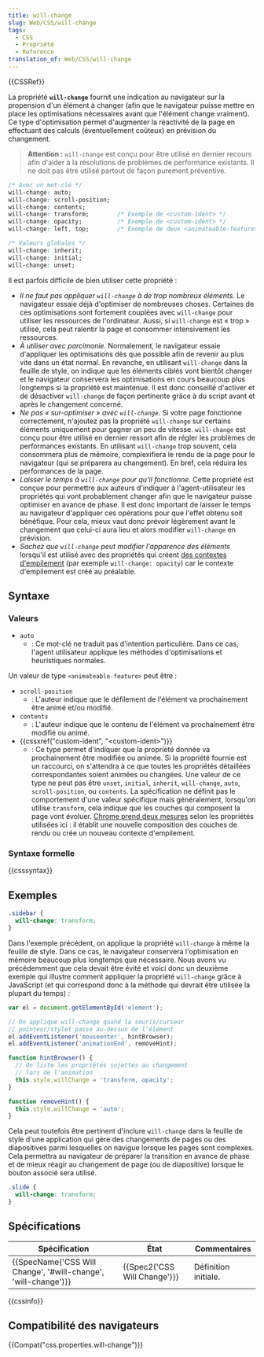 ```yaml
---
title: will-change
slug: Web/CSS/will-change
tags:
  - CSS
  - Propriété
  - Reference
translation_of: Web/CSS/will-change
---
```

{{CSSRef}}

La propriété **`will-change`** fournit une indication au navigateur sur la propension d'un élément à changer (afin que le navigateur puisse mettre en place les optimisations nécessaires avant que l'élément change vraiment). Ce type d'optimisation permet d'augmenter la réactivité de la page en effectuant des calculs (éventuellement coûteux) en prévision du changement.

> **Attention :** `will-change` est conçu pour être utilisé en dernier recours afin d'aider à la résolutions de problèmes de performance existants. Il ne doit pas être utilisé partout de façon purement préventive.

```css
/* Avec un mot-clé */
will-change: auto;
will-change: scroll-position;
will-change: contents;
will-change: transform;        /* Exemple de <custom-ident> */
will-change: opacity;          /* Exemple de <custom-ident> */
will-change: left, top;        /* Exemple de deux <animateable-feature> */

/* Valeurs globales */
will-change: inherit;
will-change: initial;
will-change: unset;
```

Il est parfois difficile de bien utiliser cette propriété :

- _Il ne faut pas appliquer `will-change` à de trop nombreux éléments._ Le navigateur essaie déjà d'optimiser de nombreuses choses. Certaines de ces optimisations sont fortement couplées avec `will-change` pour utiliser les ressources de l'ordinateur. Aussi, si `will-change` est « trop » utilisé, cela peut ralentir la page et consommer intensivement les ressources.
- _À utiliser avec parcimonie._ Normalement, le navigateur essaie d'appliquer les optimisations dès que possible afin de revenir au plus vite dans un état normal. En revanche, en utilisant `will-change` dans la feuille de style, on indique que les éléments ciblés vont bientôt changer et le navigateur conservera les optimisations en cours beaucoup plus longtemps si la propriété est maintenue. Il est donc conseillé d'activer et de désactiver `will-change` de façon pertinente grâce à du script avant et après le changement concerné.
- _Ne pas « sur-optimiser » avec `will-change`_. Si votre page fonctionne correctement, n'ajoutez pas la propriété `will-change` sur certains éléments uniquement pour gagner un peu de vitesse. `will-change` est conçu pour être utilisé en dernier ressort afin de régler les problèmes de performances existants. En utilisant `will-change` trop souvent, cela consommera plus de mémoire, complexifiera le rendu de la page pour le navigateur (qui se préparera au changement). En bref, cela réduira les performances de la page.
- _Laisser le temps à `will-change` pour qu'il fonctionne._ Cette propriété est conçue pour permettre aux auteurs d'indiquer à l'agent-utilisateur les propriétés qui vont probablement changer afin que le navigateur puisse optimiser en avance de phase. Il est donc important de laisser le temps au navigateur d'appliquer ces opérations pour que l'effet obtenu soit bénéfique. Pour cela, mieux vaut donc prévoir légèrement avant le changement que celui-ci aura lieu et alors modifier `will-change` en prévision.
- _Sachez que `will-change`_ _peut modifier l'apparence des éléments_ lorsqu'il est utilisé avec des propriétés qui créent [des contextes d'empilement](/fr/docs/Web/CSS/CSS_Positioning/Understanding_z_index/The_stacking_context) (par exemple `will-change: opacity`) car le contexte d'empilement est créé au préalable.

## Syntaxe

### Valeurs

- `auto`
  - : Ce mot-clé ne traduit pas d'intention particulière. Dans ce cas, l'agent utilisateur applique les méthodes d'optimisations et heuristiques normales.

Un valeur de type `<animateable-feature>` peut être :

- `scroll-position`
  - : L'auteur indique que le défilement de l'élément va prochainement être animé et/ou modifié.
- `contents`
  - : L'auteur indique que le contenu de l'élément va prochainement être modifié ou animé.
- {{cssxref("custom-ident", "&lt;custom-ident&gt;")}}
  - : Ce type permet d'indiquer que la propriété donnée va prochainement être modifiée ou animée. Si la propriété fournie est un raccourci, on s'attendra à ce que toutes les propriétés détaillées correspondantes soient animées ou changées. Une valeur de ce type ne peut pas être `unset`, `initial`, `inherit`, `will-change`, `auto`, `scroll-position`, ou `contents`. La spécification ne définit pas le comportement d'une valeur spécifique mais généralement, lorsqu'on utilise `transform`, cela indique que les couches qui composent la page vont évoluer. [Chrome prend deux mesures](https://github.com/operasoftware/devopera/pull/330) selon les propriétés utilisées ici : il établit une nouvelle composition des couches de rendu ou crée un nouveau contexte d'empilement.

### Syntaxe formelle

{{csssyntax}}

## Exemples

```css
.sidebar {
  will-change: transform;
}
```

Dans l'exemple précédent, on applique la propriété `will-change` à même la feuille de style. Dans ce cas, le navigateur conservera l'optimisation en mémoire beaucoup plus longtemps que nécessaire. Nous avons vu précédemment que cela devait être évité et voici donc un deuxième exemple qui illustre comment appliquer la propriété `will-change` grâce à JavaScript (et qui correspond donc à la méthode qui devrait être utilisée la plupart du temps) :

```js
var el = document.getElementById('element');

// On applique will-change quand la souris/curseur
// pointeur/stylet passe au-dessus de l'élément
el.addEventListener('mouseenter', hintBrowser);
el.addEventListener('animationEnd', removeHint);

function hintBrowser() {
  // On liste les propriétés sujettes au changement
  // lors de l'animation
  this.style.willChange = 'transform, opacity';
}

function removeHint() {
  this.style.willChange = 'auto';
}
```

Cela peut toutefois être pertinent d'inclure `will-change` dans la feuille de style d'une application qui gère des changements de pages ou des diapositives parmi lesquelles on navigue lorsque les pages sont complexes. Cela permettra au navigateur de préparer la transition en avance de phase et de mieux réagir au changement de page (ou de diapositive) lorsque le bouton associé sera utilisé.

```css
.slide {
  will-change: transform;
}
```

## Spécifications

| Spécification                                                                        | État                                 | Commentaires         |
| ------------------------------------------------------------------------------------ | ------------------------------------ | -------------------- |
| {{SpecName('CSS Will Change', '#will-change', 'will-change')}} | {{Spec2('CSS Will Change')}} | Définition initiale. |

{{cssinfo}}

## Compatibilité des navigateurs

{{Compat("css.properties.will-change")}}
